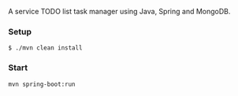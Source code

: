 A service TODO list task manager using Java, Spring and MongoDB.

### Setup
```
$ ./mvn clean install
```

### Start
```
mvn spring-boot:run
```